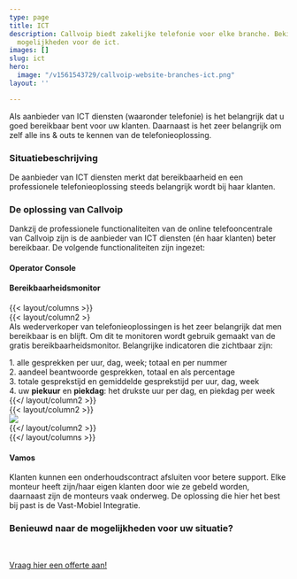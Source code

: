 ```yaml
---
type: page
title: ICT
description: Callvoip biedt zakelijke telefonie voor elke branche. Bekijk hier de
  mogelijkheden voor de ict.
images: []
slug: ict
hero:
  image: "/v1561543729/callvoip-website-branches-ict.png"
layout: ''

---
```

Als aanbieder van ICT diensten (waaronder telefonie) is het belangrijk dat u goed bereikbaar bent voor uw klanten. Daarnaast is het zeer belangrijk om zelf alle ins & outs te kennen van de telefonieoplossing.

### Situatiebeschrijving

De aanbieder van ICT diensten merkt dat bereikbaarheid en een professionele telefonieoplossing steeds belangrijk wordt bij haar klanten. 

### De oplossing van Callvoip

Dankzij de professionele functionaliteiten van de online telefooncentrale van Callvoip zijn is de aanbieder van ICT diensten (én haar klanten) beter bereikbaar. De volgende functionaliteiten zijn ingezet:

#### Operator Console

#### Bereikbaarheidsmonitor

{{< layout/columns >}}  
 {{< layout/column2 >}  
Als wederverkoper van telefonieoplossingen is het zeer belangrijk dat men bereikbaar is en blijft. Om dit te monitoren wordt gebruik gemaakt van de gratis bereikbaarheidsmonitor. Belangrijke indicatoren die zichtbaar zijn:

1\. alle gesprekken per uur, dag, week; totaal en per nummer  
2\. aandeel beantwoorde gesprekken, totaal en als percentage  
3\. totale gesprekstijd en gemiddelde gesprekstijd per uur, dag, week  
4\. uw **piekuur** en **piekdag**: het drukste uur per dag, en piekdag per week  
 {{</ layout/column2 >}}  
 {{< layout/column2 >}}  
![](https://res.cloudinary.com/callvoip/image/upload/v1563355159/callvoip-website-bereikbaarheidsmonitor2.png)  
 {{</ layout/column2 >}}  
{{</ layout/columns >}}

#### Vamos

Klanten kunnen een onderhoudscontract afsluiten voor betere support. Elke monteur heeft zijn/haar eigen klanten door wie ze gebeld worden, daarnaast zijn de monteurs vaak onderweg. De oplossing die hier het best bij past is de Vast-Mobiel Integratie. 

### Benieuwd naar de mogelijkheden voor uw situatie?

<br>

<a href="/offerte/" class="button">Vraag hier een offerte aan!</a>